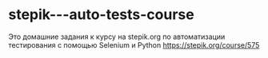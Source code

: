 # stepik---auto-tests-course
Это домашние задания к курсу на stepik.org по автоматизации тестирования с помощью Selenium и Python
https://stepik.org/course/575